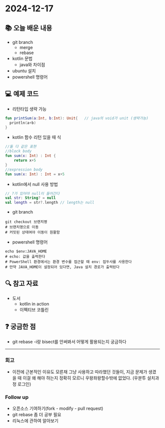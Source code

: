 # 2024-12-17

## 📚 오늘 배운 내용
- git branch
  - merge
  - rebase
- kotlin 문법
  - java와 차이점
- ubuntu 설치
- powershell 명령어

## 💻 예제 코드
<!-- 실습한 코드나 예제를 추가 -->
- 리턴타입 생략 가능
```kotlin
fun printSum(a:Int, b:Int): Unit{   // java의 void가 unit (생략가능)
  println(a+b)
}
```

- kotlin 함수 리턴 있을 때 식
```kotlin
//둘 다 같은 표현
//block body
fun sum(x: Int) : Int {
    return x+5
}
//expression body
fun sum(x: Int) : Int = x+5    
```

- kotlin에서 null 사용 방법
```kotlin
// ?가 있어야 null이 들어간다
val str: String? = null
val length = str?.length // length는 null
```

- git branch
```shell
git checkout 브랜치명 
# 브랜치명으로 이동
# 커밋된 상태여야 이동이 원활함
```


- powershell 명령어
```shell
echo $env:JAVA_HOME
# echo: 값을 출력한다
# PowerShell 환경에서는 환경 변수를 접근할 때 env: 접두사를 사용한다
# 만약 JAVA_HOME이 설정되어 있다면, Java 설치 경로가 출력된다
```


## 🔍 참고 자료
- 도서
  - kotlin in action
  - 이펙티브 코틀린



## ❓ 궁금한 점
- git rebase -i랑 bisect를 안써봐서 어떻게 활용되는지 궁금하다

---

### 회고
- 이전에 근본적인 이유도 모른채 그냥 사용하고 따라했던 것들이, 지금 문제가 생겼을 때 이걸 왜 해야 하는지 정확히 모르니 우왕좌왕할수밖에 없었다. (우분투 설치과정 로그인)

### Follow up
- 오픈소스 기여하기(fork - modify - pull request)
- git rebase 좀 더 공부 필요
- 리눅스에 관하여 알아보기
